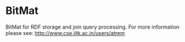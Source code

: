 # BitMat
BitMat for RDF storage and join query processing. For more information please see: http://www.cse.iitk.ac.in/users/atrem
